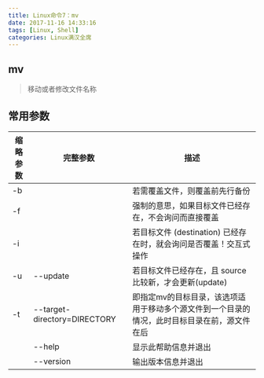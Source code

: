 ```yaml
---
title: Linux命令7：mv
date: 2017-11-16 14:33:16
tags: [Linux, Shell]
categories: Linux满汉全席
---
```


## mv

> 移动或者修改文件名称

## 常用参数

| 缩略参数 | 完整参数  | 描述
| --- | --- | ---
| -b |  | 若需覆盖文件，则覆盖前先行备份
| -f |  | 强制的意思，如果目标文件已经存在，不会询问而直接覆盖
| -i |  | 若目标文件 (destination) 已经存在时，就会询问是否覆盖！交互式操作
| -u| --update | 若目标文件已经存在，且 source 比较新，才会更新(update)
| -t| --target-directory=DIRECTORY | 即指定mv的目标目录，该选项适用于移动多个源文件到一个目录的情况，此时目标目录在前，源文件在后
| | --help   |  显示此帮助信息并退出
| | --version | 输出版本信息并退出